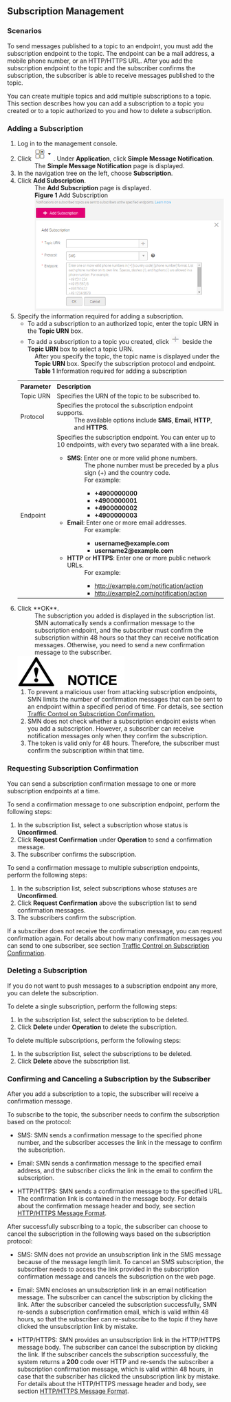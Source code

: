 ## Subscription Management

### Scenarios

To send messages published to a topic to an endpoint, you must add the subscription endpoint to the topic. The endpoint can be a mail address, a mobile phone number, or an HTTP/HTTPS URL. After you add the subscription endpoint to the topic and the subscriber confirms the subscription, the subscriber is able to receive messages published to the topic.

You can create multiple topics and add multiple subscriptions to a topic. This section describes how you can add a subscription to a topic you created or to a topic authorized to you and how to delete a subscription.

### Adding a Subscription
<ol>
<li>Log in to the management console.</li>
<li>Click <img src="figure/001.png"/>. Under <b>Application</b>, click <b>Simple Message Notification</b>.
<dd>The <b>Simple Message Notification</b> page is displayed.</dd></li>
<li>In the navigation tree on the left, choose <b>Subscription</b>.</li>
<li>Click <b>Add Subscription</b>.
<dd>The <b>Add Subscription</b> page is displayed.</dd>
<dd><b>Figure 1</b> Add Subscription<dd>
<img src="figure/sub.png"/></li>
<li>Specify the information required for adding a subscription.
<ul><li>To add a subscription to an authorized topic, enter the topic URN in the <b>Topic URN</b> box.</li>
<li>To add a subscription to a topic you created, click <img src="figure/plus.png"/> beside the <b>Topic URN</b> box to select a topic URN.</li></ul>
<dd>After you specify the topic, the topic name is displayed under the <b>Topic URN</b> box. Specify the subscription protocol and endpoint.</dd>
<dd><b>Table 1</b> Information required for adding a subscription</dd>
<table>
 <tr>
    <th>Parameter</th>
   <th>Description</th>    
 </tr>
     <tr>
         <td>Topic URN</td>
         <td>Specifies the URN of the topic to be subscribed to. </td>
     </tr>
     <tr>
         <td>Protocol</td>
         <td>Specifies the protocol the subscription endpoint supports.                                                           
	 <dd>The available options include <b>SMS</b>, <b>Email</b>, <b>HTTP</b>, and <b>HTTPS</b>.</dd> 
         </td>
     </tr>
     <tr>
         <td>Endpoint</td>
         <td>Specifies the subscription endpoint. You can enter up to 10 endpoints, with every two separated with a line break.     
	 <ul>
	 <li><b>SMS</b>: Enter one or more valid phone numbers.                                                                 
	 <dd>The phone number must be preceded by a plus sign (+) and the country code.</dd>                                     
	 <dd>For example:                                                                                               
                  <ul>
                  <li><b>+4900000000</b></li>                                                                                                                                                                                                                     
                  <li><b>+4900000001</b></li>                                                                                                                                                                                                                      
                  <li><b>+4900000002</b></li>                                                                                                                                                                                                                     
                  <li><b>+4900000003</b></li>
                  </ul></dd>
             </li>                                                                                                                                                                                                                         
              <li><b>Email</b>: Enter one or more email addresses.                                                                                           
                  <dd>For example:                                                                                                                                                                                                                        
                  <ul>
                  <li><b>username@example.com</b></li>                                                                                                                                                                                                            
                  <li><b>username2@example.com</b></li>
                  </ul></dd>
              </li>                                                                                                                                                                                                                
              <li><b>HTTP</b> or <b>HTTPS</b>: Enter one or more public network URLs.                                                                                                                                                                           
	              <dd>For example:                                                                                                                                                                                                                      
	              <ul>
		<li><a href="http://example.com/notification/action">http://example.com/notification/action</a></li>                    
		<li><a href="http://example2.com/notification/action">http://example2.com/notification/action</a></li></dd>
				 </ul>
             </li>
			</ul>   
         </td>
     </tr>
     </table> </li>              
<li>Click **OK**.
<dd>The subscription you added is displayed in the subscription list. SMN automatically sends a confirmation message to the subscription endpoint, and the subscriber must confirm the subscription within 48 hours so that they can receive notification messages. Otherwise, you need to send a new confirmation message to the subscriber.</dd>
<img src="figure/notice.png"/>
<ol>
<li>To prevent a malicious user from attacking subscription endpoints, SMN limits the number of confirmation messages that can be sent to an endpoint within a specified period of time. For details, see section <a href="Traffic Control on Subscription Confirmation.md">Traffic Control on Subscription Confirmation.</a></li>
<li>SMN does not check whether a subscription endpoint exists when you add a subscription. However, a subscriber can receive notification messages only when they confirm the subscription.</li>
<li>The token is valid only for 48 hours. Therefore, the subscriber must confirm the subscription within that time.</li></ol></ol>

### Requesting Subscription Confirmation

You can send a subscription confirmation message to one or more subscription endpoints at a time.

To send a confirmation message to one subscription endpoint, perform the following steps:

<ol><li>In the subscription list, select a subscription whose status is <b>Unconfirmed</b>.</li>
<li>Click <b>Request Confirmation</b> under <b>Operation</b> to send a confirmation message.</li>
<li>The subscriber confirms the subscription.</li></ol>

To send a confirmation message to multiple subscription endpoints, perform the following steps:

<ol><li>In the subscription list, select subscriptions whose statuses are <b>Unconfirmed</b>.</li>
<li>Click <b>Request Confirmation</b> above the subscription list to send confirmation messages.</li>
<li>The subscribers confirm the subscription.</li></ol>

If a subscriber does not receive the confirmation message, you can request confirmation again. For details about how many confirmation messages you can send to one subscriber, see section <a href="Traffic Control on Subscription Confirmation.md">Traffic Control on Subscription Confirmation</a>.

### Deleting a Subscription

If you do not want to push messages to a subscription endpoint any more, you can delete the subscription.

To delete a single subscription, perform the following steps:

<ol><li>In the subscription list, select the subscription to be deleted.</li>
<li>Click <b>Delete</b> under <b>Operation</b> to delete the subscription.</li></ol>

To delete multiple subscriptions, perform the following steps:

<ol><li>In the subscription list, select the subscriptions to be deleted.</li>
<li>Click <b>Delete</b> above the subscription list.</li></ol>

### Confirming and Canceling a Subscription by the Subscriber

After you add a subscription to a topic, the subscriber will receive a confirmation message.

To subscribe to the topic, the subscriber needs to confirm the subscription based on the protocol:

- SMS: SMN sends a confirmation message to the specified phone number, and the subscriber accesses the link in the message to confirm the subscription.

- Email: SMN sends a confirmation message to the specified email address, and the subscriber clicks the link in the email to confirm the subscription.

- HTTP/HTTPS: SMN sends a confirmation message to the specified URL. The confirmation link is contained in the message body. For details about the confirmation message header and body, see section <a href="HTTPHTTPS Message Format.md">HTTP/HTTPS Message Format</a>.

After successfully subscribing to a topic, the subscriber can choose to cancel the subscription in the following ways based on the subscription protocol:

- SMS: SMN does not provide an unsubscription link in the SMS message because of the message length limit. To cancel an SMS subscription, the subscriber needs to access the link provided in the subscription confirmation message and cancels the subscription on the web page.

- Email: SMN encloses an unsubscription link in an email notification message. The subscriber can cancel the subscription by clicking the link. After the subscriber canceled the subscription successfully, SMN re-sends a subscription confirmation email, which is valid within 48 hours, so that the subscriber can re-subscribe to the topic if they have clicked the unsubscription link by mistake.

- HTTP/HTTPS: SMN provides an unsubscription link in the HTTP/HTTPS message body. The subscriber can cancel the subscription by clicking the link. If the subscriber cancels the subscription successfully, the system returns a **200** code over HTTP and re-sends the subscriber a subscription confirmation message, which is valid within 48 hours, in case that the subscriber has clicked the unsubscription link by mistake. For details about the HTTP/HTTPS message header and body, see section <a href="HTTPHTTPS Message Format.md">HTTP/HTTPS Message Format</a>.
 
